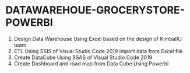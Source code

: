 # DATAWAREHOUE-GROCERYSTORE-POWERBI
1) Design Data Warehouse
  Using Excel based on the design of KimbaIIU team
2) ETL
   Using SSIS of Visual Studio Code 2019
   Import data from Excel file
3) Create DataCube
   Using SSAS of Visual Studio Code 2019
4) Create Dashboard and road map from Data Cube
   Using Powerbi
   

   
